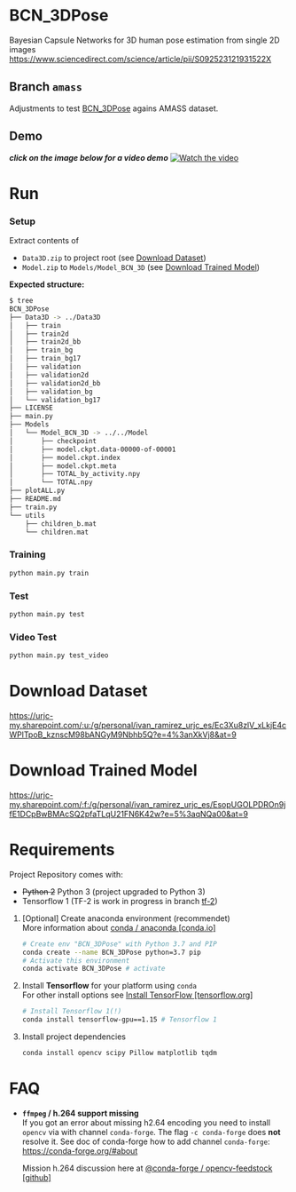 # BCN_3DPose
Bayesian Capsule Networks for 3D human pose estimation from single 2D images
https://www.sciencedirect.com/science/article/pii/S092523121931522X

## Branch ``amass``
Adjustments to test [BCN_3DPose](https://amass.is.tue.mpg.de) agains AMASS dataset. 

## Demo
**_click on the image below for a video demo_**
[![Watch the video](https://img.youtube.com/vi/cJsPnm-T9cA/maxresdefault.jpg)](https://youtu.be/cJsPnm-T9cA)


# Run

### Setup
Extract contents of 
 - ``Data3D.zip`` to project root (see [Download Dataset](#download-dataset))
 - ``Model.zip`` to ``Models/Model_BCN_3D`` (see [Download Trained Model](#download-trained-model))

**Expected structure:**
```bash
$ tree
BCN_3DPose
├── Data3D -> ../Data3D
│   ├── train
│   ├── train2d
│   ├── train2d_bb
│   ├── train_bg
│   ├── train_bg17
│   ├── validation
│   ├── validation2d
│   ├── validation2d_bb
│   ├── validation_bg
│   └── validation_bg17
├── LICENSE
├── main.py
├── Models
│   └── Model_BCN_3D -> ../../Model
│       ├── checkpoint
│       ├── model.ckpt.data-00000-of-00001
│       ├── model.ckpt.index
│       ├── model.ckpt.meta
│       ├── TOTAL_by_activity.npy
│       └── TOTAL.npy
├── plotALL.py
├── README.md
├── train.py
└── utils
    ├── children_b.mat
    └── children.mat

```

### Training
```bash
python main.py train
```

### Test
```bash
python main.py test
```

### Video Test
```bash
python main.py test_video
```


# Download Dataset
https://urjc-my.sharepoint.com/:u:/g/personal/ivan_ramirez_urjc_es/Ec3Xu8zlV_xLkjE4cWPlTpoB_kznscM98bANGyM9Nbhb5Q?e=4%3anXkVj8&at=9
# Download Trained Model
https://urjc-my.sharepoint.com/:f:/g/personal/ivan_ramirez_urjc_es/EsopUGOLPDROn9jfE1DCpBwBMAcSQ2pfaTLqU21FN6K42w?e=5%3aqNQa00&at=9


# Requirements

Project Repository comes with:
 - ~~Python 2~~ Python 3 (project upgraded to Python 3)
 - Tensorflow 1 (TF-2 is work in progress in branch [tf-2](https://github.com/suhrmann/BCN_3DPose/tree/tf-2))

1. [Optional] Create anaconda environment (recommendet) <br/>
    More information about [conda / anaconda [conda.io]](https://docs.conda.io/en/latest/)
    ```bash
    # Create env "BCN_3DPose" with Python 3.7 and PIP
    conda create --name BCN_3DPose python=3.7 pip
    # Activate this environment
    conda activate BCN_3DPose # activate 
    ```

2. Install **Tensorflow** for your platform using ``conda`` <br />
    For other install options see [Install TensorFlow [tensorflow.org]](https://www.tensorflow.org/install)
    ```bash
    # Install Tensorflow 1(!)
    conda install tensorflow-gpu==1.15 # Tensorflow 1
    ```

2. Install project dependencies
    ```bash
    conda install opencv scipy Pillow matplotlib tqdm
    ```


# FAQ

 - **``ffmpeg`` / h.264 support missing** <br>
    If you got an error about missing h2.64 encoding you need to install ``opencv`` via with channel `conda-forge`.
    The flag `-c conda-forge` does **not** resolve it. See doc of conda-forge how to add channel `conda-forge`: <br>
    https://conda-forge.org/#about
    
    Mission h.264 discussion here at [ @conda-forge / opencv-feedstock [github] ](https://github.com/conda-forge/opencv-feedstock/issues/230#issuecomment-626216544)
